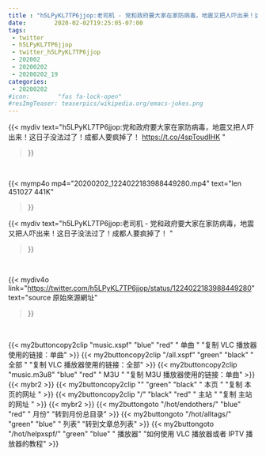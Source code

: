 ```yaml
---
title : "h5LPyKL7TP6jjop:老司机 - 党和政府要大家在家防病毒，地震又把人吓出来！这日子没法过了！成都人要疯掉了！ "
date:        2020-02-02T19:25:05-07:00
tags:
 - twitter
 - h5LPyKL7TP6jjop
 - twitter_h5LPyKL7TP6jjop
 - 202002
 - 20200202
 - 20200202_19
categories:
 - 20200202
#icon:        "fas fa-lock-open"
#resImgTeaser: teaserpics/wikipedia.org/emacs-jokes.png
---
```


{{< mydiv text="h5LPyKL7TP6jjop:党和政府要大家在家防病毒，地震又把人吓出来！这日子没法过了！成都人要疯掉了！ https://t.co/4spToudIHK "
>}}
<br>


{{< mymp4o mp4="20200202_1224022183988449280.mp4"
text="len 451027    441K"
>}}


{{< mydiv text="h5LPyKL7TP6jjop:老司机 - 党和政府要大家在家防病毒，地震又把人吓出来！这日子没法过了！成都人要疯掉了！ "
>}}
<br>

{{< mydiv4o link="https://twitter.com/h5LPyKL7TP6jjop/status/1224022183988449280"
text="source 原始來源網址"
>}}


<br>



{{< my2buttoncopy2clip "music.xspf"        "blue"   "red"    " 单曲 "  "复制 VLC 播放器使用的链接：单曲" >}} {{< my2buttoncopy2clip "/all.xspf"         "green"  "black"  " 全部 "  "复制 VLC 播放器使用的链接：全部" >}} {{< my2buttoncopy2clip "music.m3u8"        "blue"   "red"    " M3U  "    "复制 M3U 播放器使用的链接：单曲" >}} {{< mybr2 >}} {{< my2buttoncopy2clip ""                  "green"  "black"  " 本页 "    "复制 本页的网址 " >}} {{< my2buttoncopy2clip "/"                 "black"  "red"    " 主站 "    "复制 主站的网址 " >}} {{< mybr2 >}} {{< my2buttongoto      "/hot/endothers/"   "blue"   "red"    " 月份"   "转到月份总目录" >}} {{< my2buttongoto      "/hot/alltags/"     "green"  "blue"   " 列表"   "转到文章总列表" >}} {{< my2buttongoto      "/hot/helpxspf/"    "green"  "blue"   " 播放器" "如何使用 VLC 播放器或者 IPTV 播放器的教程" >}} 
